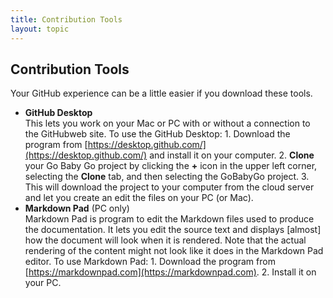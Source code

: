 ```yaml
---
title: Contribution Tools 
layout: topic
---
```

## Contribution Tools

Your GitHub experience can be a little easier if you download these tools.

* **GitHub Desktop**<br>
This lets you work on your Mac or PC with or without a connection to the GitHubweb site. To use the GitHub Desktop:
        1. Download the program from [https://desktop.github.com/](https://desktop.github.com/) and install it on your computer.
        2. **Clone** your Go Baby Go project by clicking the **+** icon in the upper left corner, selecting the **Clone** tab, and then selecting the GoBabyGo project.
        3. This will download the project to your computer from the cloud server and let you create an edit the files on your PC (or Mac).
* **Markdown Pad** (PC only)<br>
Markdown Pad is program to edit the Markdown files used to produce the documentation. It lets you edit the source text and displays [almost] how the document will look when it is rendered. Note that the actual rendering of the content might not look like it does in the Markdown Pad editor. To use Markdown Pad:
        1. Download the program from [https://markdownpad.com](https://markdownpad.com).
        2. Install it on your PC.

